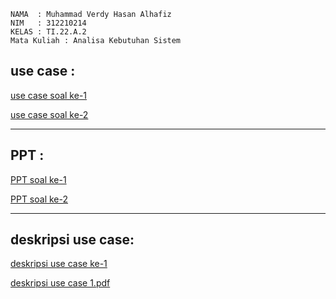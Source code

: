 ```
NAMA  : Muhammad Verdy Hasan Alhafiz
NIM   : 312210214
KELAS : TI.22.A.2
Mata Kuliah : Analisa Kebutuhan Sistem
```

## use case :
[use case soal ke-1](https://github.com/Mverdy22A2/analisa-sistem-pertemuan-11/blob/7047982a20a0c5756938751dbb672f12d168a2d0/use%20case.jpg)

[use case soal ke-2](https://github.com/Mverdy22A2/analisa-sistem-pertemuan-11/blob/396540c842b50ed2c2aea09783f5b2d1a0369d0f/use%20case%202.jpg)

----------------------------------------

## PPT :
[PPT soal ke-1](https://github.com/Mverdy22A2/analisa-sistem-pertemuan-11/blob/913c21a154fa660f94636a93c7c949662eee9f44/presentasi%20use%20case%201.pptx)

[PPT soal ke-2](https://github.com/Mverdy22A2/analisa-sistem-pertemuan-11/blob/03641e19519d52ddb8b3da682c842525cd92b3fc/Presentasi%20use%20case%202.pptx)

-----------------------------------------

## deskripsi use case:
[deskripsi use case ke-1](https://github.com/Mverdy22A2/analisa-sistem-pertemuan-11/blob/0f3cbf1c758a15fc3657b62789c8bc112018b476/deskripsi%20use%20case%201.pdf)


[deskripsi use case 1.pdf](https://github.com/user-attachments/files/15753657/deskripsi.use.case.1.pdf)

